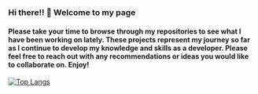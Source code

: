 ### Hi there!! 👋 Welcome to my page

#### Please take your time to browse through my repositories to see what I have been working on lately. These projects represent my journey so far as I continue to develop my knowledge and skills as a developer. Please feel free to reach out with any recommendations or ideas you would like to collaborate on. Enjoy! 

[![Top Langs](https://github-readme-stats.vercel.app/api/top-langs/?username=sted1994)](https://github.com/anuraghazra/github-readme-stats)
<!--
**sted1994/sted1994** is a ✨ _special_ ✨ repository because its `README.md` (this file) appears on your GitHub profile.

Here are some ideas to get you started:

- 🔭 I’m currently working on: Currently seeking employment in entry-level positions
- 🌱 I’m currently learning: React with Redux
- 👯 I’m looking to collaborate on: Projects that are aimed to provide a positive impact on underrepresented groups
- 🤔 I’m looking for help with: Networking in the industry
- 💬 Ask me about: My journey so far as I set out to make the transition from small business owner to software engineer
- 📫 How to reach me: Stephen.Tedesco2022@gmail.com
- 😄 Pronouns: (they/them)
-->
